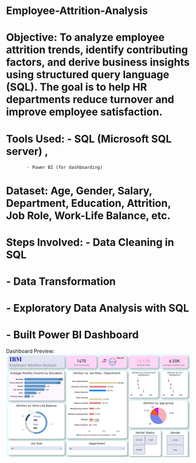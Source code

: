 # Employee-Attrition-Analysis

# Objective: To analyze employee attrition trends, identify contributing factors, and derive business insights using structured query language (SQL). The goal is to help HR departments reduce turnover and improve employee satisfaction.

# Tools Used: - SQL (Microsoft SQL server) , 
            - Power BI (for dashboarding)

# Dataset: Age, Gender, Salary, Department, Education, Attrition, Job Role, Work-Life Balance, etc.

# Steps Involved: - Data Cleaning in SQL
#                 - Data Transformation
#                 - Exploratory Data Analysis with SQL
#                 - Built Power BI Dashboard

Dashboard Preview: ![Dashboard Preview](images/DASHBOARD.png)

